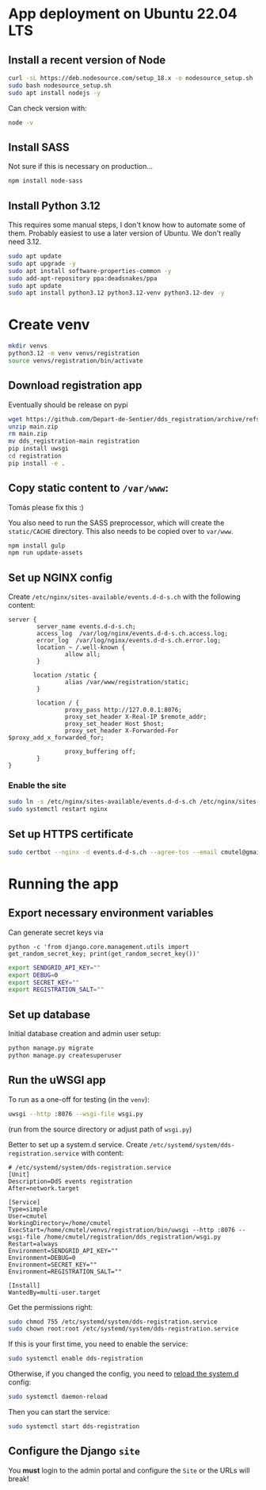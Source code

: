 # App deployment on Ubuntu 22.04 LTS

## Install a recent version of Node

```bash
curl -sL https://deb.nodesource.com/setup_18.x -o nodesource_setup.sh
sudo bash nodesource_setup.sh
sudo apt install nodejs -y
```

Can check version with:

```bash
node -v
```

## Install SASS

Not sure if this is necessary on production...

```bash
npm install node-sass
```

## Install Python 3.12

This requires some manual steps, I don't know how to automate some of them. Probably easiest to use a later version of Ubuntu. We don't really need 3.12.

```bash
sudo apt update
sudo apt upgrade -y
sudo apt install software-properties-common -y
sudo add-apt-repository ppa:deadsnakes/ppa
sudo apt update
sudo apt install python3.12 python3.12-venv python3.12-dev -y
```

# Create venv

```bash
mkdir venvs
python3.12 -m venv venvs/registration
source venvs/registration/bin/activate
```

## Download registration app

Eventually should be release on pypi

```bash
wget https://github.com/Depart-de-Sentier/dds_registration/archive/refs/heads/main.zip
unzip main.zip
rm main.zip
mv dds_registration-main registration
pip install uwsgi
cd registration
pip install -e .
```

## Copy static content to `/var/www`:

Tomás please fix this :)

You also need to run the SASS preprocessor, which will create the `static/CACHE` directory. This also needs to be copied over to `var/www`.

```bash
npm install gulp
npm run update-assets
```

## Set up NGINX config

Create `/etc/nginx/sites-available/events.d-d-s.ch` with the following content:

```
server {
        server_name events.d-d-s.ch;
        access_log  /var/log/nginx/events.d-d-s.ch.access.log;
        error_log  /var/log/nginx/events.d-d-s.ch.error.log;
        location ~ /.well-known {
                allow all;
        }

       location /static {
                alias /var/www/registration/static;
        }

        location / {
                proxy_pass http://127.0.0.1:8076;
                proxy_set_header X-Real-IP $remote_addr;
                proxy_set_header Host $host;
                proxy_set_header X-Forwarded-For $proxy_add_x_forwarded_for;

                proxy_buffering off;
        }
}
```

### Enable the site

```bash
sudo ln -s /etc/nginx/sites-available/events.d-d-s.ch /etc/nginx/sites-enabled/
sudo systemctl restart nginx
```

## Set up HTTPS certificate

```bash
sudo certbot --nginx -d events.d-d-s.ch --agree-tos --email cmutel@gmail.com
```

# Running the app

## Export necessary environment variables

Can generate secret keys via

    python -c 'from django.core.management.utils import get_random_secret_key; print(get_random_secret_key())'

```bash
export SENDGRID_API_KEY=""
export DEBUG=0
export SECRET_KEY=""
export REGISTRATION_SALT=""
```

## Set up database

Initial database creation and admin user setup:

```bash
python manage.py migrate
python manage.py createsuperuser
```

## Run the uWSGI app

To run as a one-off for testing (in the `venv`):

```bash
uwsgi --http :8076 --wsgi-file wsgi.py
```

(run from the source directory or adjust path of `wsgi.py`)

Better to set up a system.d service. Create `/etc/systemd/system/dds-registration.service` with content:

```
# /etc/systemd/system/dds-registration.service
[Unit]
Description=DdS events registration
After=network.target

[Service]
Type=simple
User=cmutel
WorkingDirectory=/home/cmutel
ExecStart=/home/cmutel/venvs/registration/bin/uwsgi --http :8076 --wsgi-file /home/cmutel/registration/dds_registration/wsgi.py
Restart=always
Environment=SENDGRID_API_KEY=""
Environment=DEBUG=0
Environment=SECRET_KEY=""
Environment=REGISTRATION_SALT=""

[Install]
WantedBy=multi-user.target
```

Get the permissions right:

```bash
sudo chmod 755 /etc/systemd/system/dds-registration.service
sudo chown root:root /etc/systemd/system/dds-registration.service
```

If this is your first time, you need to enable the service:

```bash
sudo systemctl enable dds-registration
```

Otherwise, if you changed the config, you need to [reload the system.d](https://www.freedesktop.org/software/systemd/man/latest/systemctl.html#daemon-reload) config:

```bash
sudo systemctl daemon-reload
```

Then you can start the service:

```bash
sudo systemctl start dds-registration
```

## Configure the Django `site`

You **must** login to the admin portal and configure the `Site` or the URLs will break!
